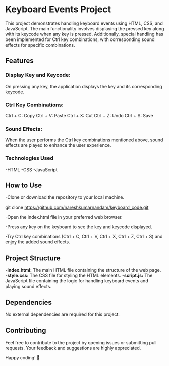 
# Keyboard Events Project

This project demonstrates handling keyboard events using HTML, CSS, and JavaScript. The main functionality involves displaying the pressed key along with its keycode when any key is pressed. Additionally, special handling has been implemented for Ctrl key combinations, with corresponding sound effects for specific combinations.

## Features

### Display Key and Keycode: 

On pressing any key, the application displays the key and its corresponding keycode.

### Ctrl Key Combinations:

Ctrl + C: Copy
Ctrl + V: Paste
Ctrl + X: Cut
Ctrl + Z: Undo
Ctrl + S: Save

### Sound Effects: 

When the user performs the Ctrl key combinations mentioned above, sound effects are played to enhance the user experience.

### Technologies Used

-HTML
-CSS
-JavaScript

## How to Use

-Clone or download the repository to your local machine.

git clone https://github.com/nareshkumarnandam/keyboard_code.git

-Open the index.html file in your preferred web browser.

-Press any key on the keyboard to see the key and keycode displayed.

-Try Ctrl key combinations (Ctrl + C, Ctrl + V, Ctrl + X, Ctrl + Z, Ctrl + S) and enjoy the added sound effects.

## Project Structure

-**index.html:** The main HTML file containing the structure of the web page.
-**style.css:** The CSS file for styling the HTML elements.
-**script.js:** The JavaScript file containing the logic for handling keyboard events and playing sound effects.

## Dependencies

No external dependencies are required for this project.

## Contributing

Feel free to contribute to the project by opening issues or submitting pull requests. Your feedback and suggestions are highly appreciated.


Happy coding! 🚀